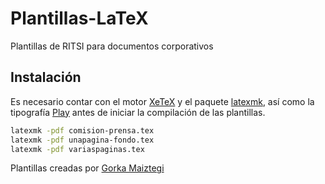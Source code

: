 # Plantillas-LaTeX

Plantillas de RITSI para documentos corporativos

## Instalación

Es necesario contar con el motor [XeTeX](http://xetex.sourceforge.net/) y el paquete [latexmk](https://www.ctan.org/pkg/latexmk/?lang=en), así como la tipografía [Play](http://www.fonts2u.com/play.font) antes de iniciar la compilación de las plantillas.

```sh
latexmk -pdf comision-prensa.tex
latexmk -pdf unapagina-fondo.tex
latexmk -pdf variaspaginas.tex
```

Plantillas creadas por [Gorka Maiztegi](http://gorka.eus/)